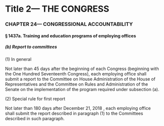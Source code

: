 
# Title 2— THE CONGRESS
### CHAPTER 24— CONGRESSIONAL ACCOUNTABILITY
#### § 1437a. Training and education programs of employing offices
##### (b) Report to committees

(1) In general

Not later than 45 days after the beginning of each Congress (beginning with the One Hundred Seventeenth Congress), each employing office shall submit a report to the Committee on House Administration of the House of Representatives and the Committee on Rules and Administration of the Senate on the implementation of the program required under subsection (a).

(2) Special rule for first report

Not later than 180 days after December 21, 2018 , each employing office shall submit the report described in paragraph (1) to the Committees described in such paragraph.
